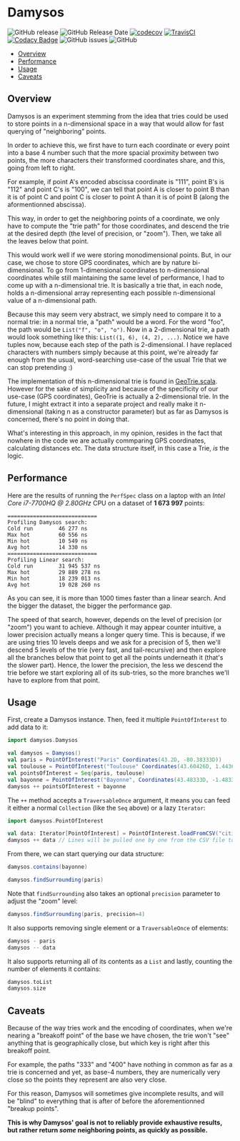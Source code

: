 # Damysos

![GitHub release](https://img.shields.io/github/release/Bertrand31/Damysos.svg)
![GitHub Release Date](https://img.shields.io/github/release-date/Bertrand31/Damysos.svg)
[![codecov](https://codecov.io/gh/Bertrand31/Damysos/branch/master/graph/badge.svg)](https://codecov.io/gh/Bertrand31/Damysos)
[![TravisCI](https://api.travis-ci.com/Bertrand31/Damysos.svg?branch=master)](https://travis-ci.com/Bertrand31/Damysos)
[![Codacy Badge](https://api.codacy.com/project/badge/Grade/b19c781500ef4434af54a6699892efcf)](https://www.codacy.com/app/bertrandjun/Damysos)
![GitHub issues](https://img.shields.io/github/issues/Bertrand31/Damysos.svg)
![GitHub](https://img.shields.io/github/license/Bertrand31/Damysos.svg)

- [Overview](#overview)
- [Performance](#performance)
- [Usage](#usage)
- [Caveats](#caveats)

## Overview

Damysos is an experiment stemming from the idea that tries could be used to store points in a
n-dimensional space in a way that would allow for fast querying of "neighboring" points.

In order to achieve this, we first have to turn each coordinate or every point into a base 4
number such that the more spacial proximity between two points, the more characters their
transformed coordinates share, and this, going from left to right.

For example, if point A's encoded abscissa coordinate is "111", point B's is "112" and point C's is
"100", we can tell that point A is closer to point B than it is of point C and point C is closer to
point A than it is of point B (along the aformentionned abscissa).

This way, in order to get the neighboring points of a coordinate, we only have to compute the
"trie path" for those coordinates, and descend the trie at the desired depth (the level of
precision, or "zoom"). Then, we take all the leaves below that point.

This would work well if we were storing monodimensional points. But, in our case, we chose to store
GPS coordinates, which are by nature bi-dimensional. To go from 1-dimensional coordinates to
n-dimensional coordinates while still maintaining the same level of performance, I had to come up
with a n-dimensional trie. It is basically a trie that, in each node, holds a n-dimensional array
representing each possible n-dimensional value of a n-dimensional path.

Because this may seem very abstract, we simply need to compare it to a normal trie: in a normal trie,
a "path" would be a word. For the word "foo", the path would be `List("f", "o", "o")`.
Now in a 2-dimensional trie, a path would look something like this: `List((1, 6), (4, 2), ...)`.
Notice we have tuples now, because each step of the path is 2-dimensional. I have replaced
characters with numbers simply because at this point, we're already far enough from the usual,
word-searching use-case of the usual Trie that we can stop pretending :)

The implementation of this n-dimensional trie is found in
[GeoTrie.scala](src/main/scala/damysos/GeoTrie.scala). However for the sake of simplicity and
because of the specificity of our use-case (GPS coordinates), GeoTrie is actually
a 2-dimensional trie. In the future, I might extract it into a separate project and really make it
n-dimensional (taking n as a constructor parameter) but as far as Damysos is concerned, there's no
point in doing that.

What's interesting in this approach, in my opinion, resides in the fact that nowhere in the code we
are actually commparing GPS coordinates, calculating distances etc. The data structure itself, in
this case a Trie, _is_ the logic.

## Performance

Here are the results of running the `PerfSpec` class on a laptop with an
_Intel Core i7-7700HQ @ 2.80GHz_ CPU on a dataset of **1 673 997** points:
```text
============================
Profiling Damysos search:
Cold run        46 277 ns
Max hot         60 556 ns
Min hot         10 549 ns
Avg hot         14 330 ns
============================
Profiling Linear search:
Cold run        31 945 537 ns
Max hot         29 889 278 ns
Min hot         18 239 013 ns
Avg hot         19 028 260 ns
```
As you can see, it is more than 1000 times faster than a linear search. And the bigger the dataset,
the bigger the performance gap.

The speed of that search, however, depends on the level of precision (or "zoom") you want to
achieve.  Although it may appear counter intuitive, a lower precision actually means a longer query
time. This is because, if we are using tries 10 levels deeps and we ask for a precision of 5, then
we'll descend 5 levels of the trie (very fast, and tail-recursive) and then explore all the branches
below that point to get all the points underneath it (that's the slower part).
Hence, the lower the precision, the less we descend the trie before we start exploring all of its
sub-tries, so the more branches we'll have to explore from that point.

## Usage

First, create a Damysos instance. Then, feed it multiple `PointOfInterest` to add data to it:
```scala
import damysos.Damysos

val damysos = Damysos()
val paris = PointOfInterest("Paris" Coordinates(43.2D, -80.38333D))
val toulouse = PointOfInterest("Toulouse" Coordinates(43.60426D, 1.44367D))
val pointsOfInterest = Seq(paris, toulouse)
val bayonne = PointOfInterest("Bayonne", Coordinates(43.48333D, -1.48333D))
damysos ++ pointsOfInterest + bayonne
```
The `++` method accepts a `TraversableOnce` argument, it means you can feed it either a normal
`Collection` (like the `Seq` above) or a lazy `Iterator`:
```scala
import damysos.PointOfInterest

val data: Iterator[PointOfInterest] = PointOfInterest.loadFromCSV("cities_world.csv")
damysos ++ data // Lines will be pulled one by one from the CSV file to be added to the Damysos
```
From there, we can start querying our data structure:
```scala
damysos.contains(bayonne)

damysos.findSurrounding(paris)
```
Note that `findSurrounding` also takes an optional `precision` parameter to adjust the "zoom" level:
```scala
damysos.findSurrounding(paris, precision=4)
```
It also supports removing single element or a `TraversableOnce` of elements:
```scala
damysos - paris
damysos -- data
```
It also supports returning all of its contents as a `List` and lastly, counting the number of
elements it contains:
```scala
damysos.toList
damysos.size
```

## Caveats

Because of the way tries work and the encoding of coordinates, when we're nearing a "breakoff point"
of the base we have chosen, the trie won't "see" anything that is geographically close, but
which key is right after this breakoff point.

For example, the paths "333" and "400" have nothing in common as far as a trie is concerned and yet,
as base-4 numbers, they are numerically very close so the points they represent are also very close.

For this reason, Damysos will sometimes give incomplete results, and will be "blind" to everything
that is after of before the aforementionned "breakup points".

**This is why Damysos' goal is not to reliably provide exhaustive results, but rather return _some_
neighboring points, as quickly as possible.**
